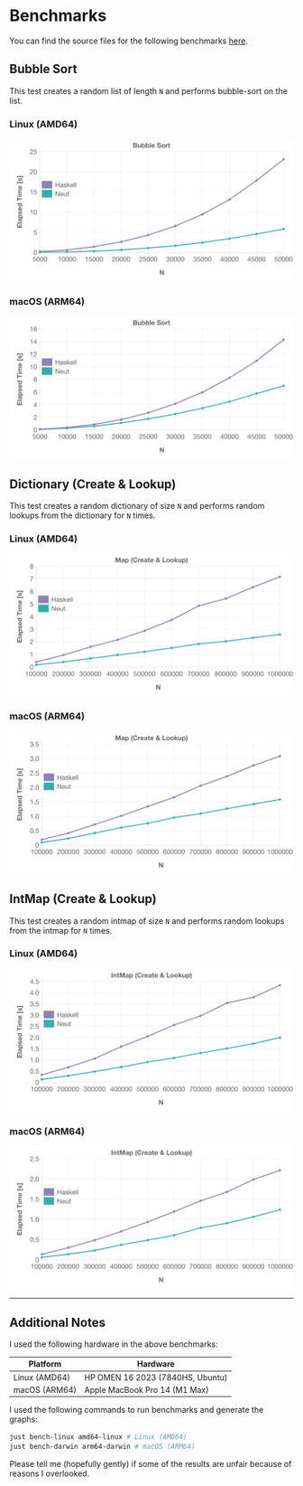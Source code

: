 # Benchmarks

You can find the source files for the following benchmarks [here](https://github.com/vekatze/neut/placeholder).

## Bubble Sort

This test creates a random list of length `N` and performs bubble-sort on the list.

### Linux (AMD64)

![bubble sort](./image/graph/amd64-linux/bubble.png "bubble sort")

### macOS (ARM64)

![bubble sort](./image/graph/arm64-darwin/bubble.png "bubble sort")

## Dictionary (Create & Lookup)

This test creates a random dictionary of size `N` and performs random lookups from the dictionary for `N` times.

### Linux (AMD64)

![dictionary](./image/graph/amd64-linux/dictionary.png "dictionary")

### macOS (ARM64)

![dictionary](./image/graph/arm64-darwin/dictionary.png "dictionary")

## IntMap (Create & Lookup)

This test creates a random intmap of size `N` and performs random lookups from the intmap for `N` times.

### Linux (AMD64)

![IntMap](./image/graph/amd64-linux/intmap.png "IntMap")

### macOS (ARM64)

![IntMap](./image/graph/arm64-darwin/intmap.png "IntMap")

---

## Additional Notes

I used the following hardware in the above benchmarks:

| Platform      | Hardware                         |
| ------------- | -------------------------------- |
| Linux (AMD64) | HP OMEN 16 2023 (7840HS, Ubuntu) |
| macOS (ARM64) | Apple MacBook Pro 14 (M1 Max)    |

I used the following commands to run benchmarks and generate the graphs:

```sh
just bench-linux amd64-linux # Linux (AMD64)
just bench-darwin arm64-darwin # macOS (ARM64)
```

Please tell me (hopefully gently) if some of the results are unfair because of reasons I overlooked.
